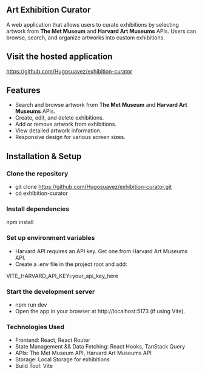 ## Art Exhibition Curator

A web application that allows users to curate exhibitions by selecting artwork from **The Met Museum** and **Harvard Art Museums** APIs. Users can browse, search, and organize artworks into custom exhibitions.

## Visit the hosted application
https://github.com/Hugosuavez/exhibition-curator

## Features

- Search and browse artwork from **The Met Museum** and **Harvard Art Museums** APIs.
- Create, edit, and delete exhibitions.
- Add or remove artwork from exhibitions.
- View detailed artwork information.
- Responsive design for various screen sizes.

## Installation & Setup

### Clone the repository

- git clone https://github.com/Hugosuavez/exhibition-curator.git
- cd exhibition-curator

### Install dependencies

npm install

### Set up environment variables
- Harvard API requires an API key. Get one from Harvard Art Museums API.
- Create a .env file in the project root and add:

VITE_HARVARD_API_KEY=your_api_key_here

### Start the development server

- npm run dev
- Open the app in your browser at http://localhost:5173 (if using Vite).

### Technologies Used
- Frontend: React, React Router
- State Management && Data Fetching: React Hooks, TanStack Query
- APIs: The Met Museum API, Harvard Art Museums API
- Storage: Local Storage for exhibitions
- Build Tool: Vite

